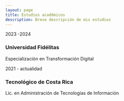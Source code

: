 ```yaml
---
layout: page
title: Estudios académicos
description: Breve descripción de mis estudios 
---
```


2023 -2024
### Universidad Fidélitas
Especialización en Transformación Digital

2021 - actualidad
### Tecnológico de Costa Rica
Lic. en Administración de Tecnologías de Información
